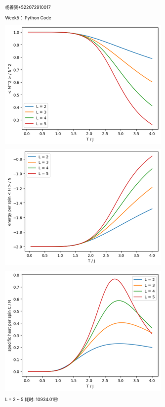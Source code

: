 杨善赟+522072910017

Week5： Python Code

![image](https://github.com/Shanyun04/CP_ShanyunYang/blob/main/M%5E2%20per%20spin%5E2.png?raw=true)

![image](https://github.com/Shanyun04/CP_ShanyunYang/blob/main/energy%20per%20spin.png?raw=true)

![image](https://github.com/Shanyun04/CP_ShanyunYang/blob/main/C%20per%20spin.png?raw=true)



L = 2 ~ 5  耗时: 10934.01秒

